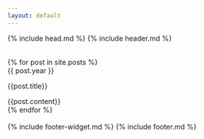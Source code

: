 ```yaml
---
layout: default
---
```


{% include head.md %}
{% include header.md %}
         <div class="section-timeline">
            <div class="container">
               <div class="timeline_component">
                  <div class="timeline_progress">
                  <div data-w-id="jan2012" class="timeline_progress-bar"></div>
                  </div>   
 {% for post in site.posts %}
                    <div data-w-id="scroll-2" class="timeline_item">
                     <div id="june16-t" class="timeline_left">
                        <div class="timeline_date-text">{{ post.year }}
                             <p> {{post.title}}</p>
                        </div>
                     </div>
                     <div id="june2016" class="timeline_centre">
                        <div class="timeline_circle"></div>
                     </div>
                     {{post.content}}
                  </div>
{% endfor %}
				  <div class="overlay-fade-bottom"></div>
                  <div class="overlay-fade-top"></div>
               </div>
            </div>
         </div>					
{% include footer-widget.md %}
{% include footer.md %}